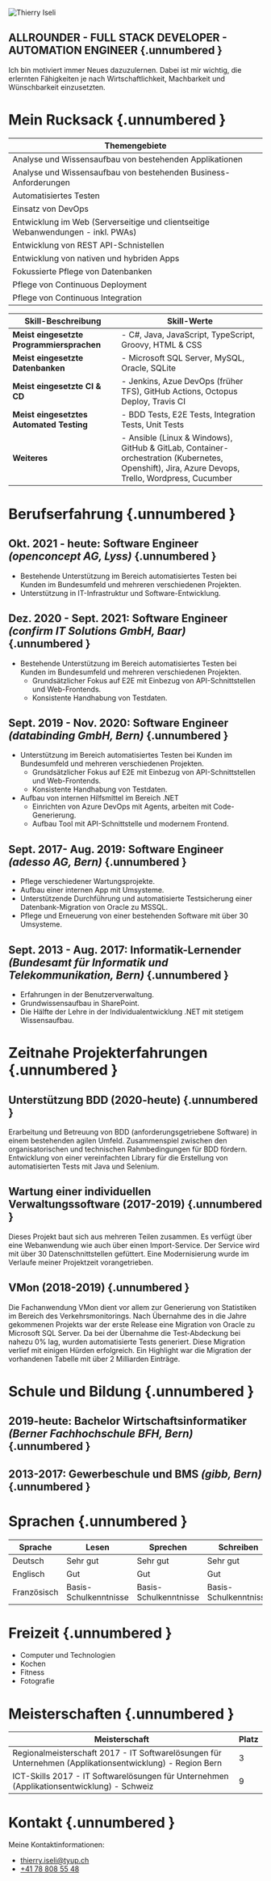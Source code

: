 ![Thierry Iseli](https://tyup.ch/wp-content/uploads/2021/06/Iseli_Thierry-uai-230x230.jpg)

## ALLROUNDER - FULL STACK DEVELOPER - AUTOMATION ENGINEER {.unnumbered }

Ich bin motiviert immer Neues dazuzulernen. Dabei ist mir wichtig, die erlernten Fähigkeiten je nach Wirtschaftlichkeit, Machbarkeit und Wünschbarkeit einzusetzten.

# Mein Rucksack {.unnumbered }

| Themengebiete                                                                    |
|----------------------------------------------------------------------------------|
| Analyse und Wissensaufbau von bestehenden Applikationen                          |
| Analyse und Wissensaufbau von bestehenden Business-Anforderungen                 |
| Automatisiertes Testen                                                           |
| Einsatz von DevOps                                                               |
| Entwicklung im Web (Serverseitige und clientseitige Webanwendungen - inkl. PWAs) |
| Entwicklung von REST API-Schnistellen                                            |
| Entwicklung von nativen und hybriden Apps                                        |
| Fokussierte Pflege von Datenbanken                                               |
| Pflege von Continuous Deployment                                                 |
| Pflege von Continuous Integration                                                |

| Skill-Beschreibung                        | Skill-Werte                                                                                                                                    |
|-------------------------------------------|------------------------------------------------------------------------------------------------------------------------------------------------|
| **Meist eingesetzte Programmiersprachen** | - C#, Java, JavaScript, TypeScript, Groovy, HTML & CSS                                                                                         |
| **Meist eingesetzte Datenbanken**         | - Microsoft SQL Server, MySQL, Oracle, SQLite                                                                                                  |
| **Meist eingesetzte CI & CD**             | - Jenkins, Azue DevOps (früher TFS), GitHub Actions, Octopus Deploy, Travis CI                                                                 |
| **Meist eingesetztes Automated Testing**  | - BDD Tests, E2E Tests, Integration Tests, Unit Tests                                                                                          |
| **Weiteres**                              | - Ansible (Linux & Windows), GitHub & GitLab, Container-orchestration (Kubernetes, Openshift), Jira, Azure Devops, Trello, Wordpress, Cucumber |

# Berufserfahrung {.unnumbered }

## Okt. 2021 - heute: Software Engineer *(openconcept AG, Lyss)* {.unnumbered }

- Bestehende Unterstützung im Bereich automatisiertes Testen bei Kunden im Bundesumfeld und mehreren verschiedenen Projekten. 
- Unterstützung in IT-Infrastruktur und Software-Entwicklung.

## Dez. 2020 - Sept. 2021: Software Engineer *(confirm IT Solutions GmbH, Baar)* {.unnumbered }

- Bestehende Unterstützung im Bereich automatisiertes Testen bei Kunden im Bundesumfeld und mehreren verschiedenen Projekten. 
  - Grundsätzlicher Fokus auf E2E mit Einbezug von API-Schnittstellen und Web-Frontends. 
  - Konsistente Handhabung von Testdaten.

## Sept. 2019 - Nov. 2020: Software Engineer *(databinding GmbH, Bern)*  {.unnumbered }

- Unterstützung im Bereich automatisiertes Testen bei Kunden im Bundesumfeld und mehreren verschiedenen Projekten. 
  - Grundsätzlicher Fokus auf E2E mit Einbezug von API-Schnittstellen und Web-Frontends. 
  - Konsistente Handhabung von Testdaten.
-  Aufbau von internen Hilfsmittel im Bereich .NET 
   -  Einrichten von Azure DevOps mit Agents, arbeiten mit Code-Generierung.
   -  Aufbau Tool mit API-Schnittstelle und modernem Frontend.

## Sept. 2017- Aug. 2019: Software Engineer *(adesso AG, Bern)* {.unnumbered }

- Pflege verschiedener Wartungsprojekte. 
- Aufbau einer internen App mit Umsysteme. 
- Unterstützende Durchführung und automatisierte Testsicherung einer Datenbank-Migration von Oracle zu MSSQL.
- Pflege und Erneuerung von einer bestehenden Software mit über 30 Umsysteme.

## Sept. 2013 - Aug. 2017: Informatik-Lernender *(Bundesamt für Informatik und Telekommunikation, Bern)* {.unnumbered }

- Erfahrungen in der Benutzerverwaltung. 
- Grundwissensaufbau in SharePoint. 
- Die Hälfte der Lehre in der Individualentwicklung .NET mit stetigem Wissensaufbau.

# Zeitnahe Projekterfahrungen {.unnumbered }
 
## Unterstützung BDD (2020-heute) {.unnumbered }

Erarbeitung und Betreuung von BDD (anforderungsgetriebene Software) in einem bestehenden agilen Umfeld. Zusammenspiel zwischen den organisatorischen und technischen Rahmbedingungen für BDD fördern. Entwicklung von einer vereinfachten Library für die Erstellung von automatisierten Tests mit Java und Selenium.

## Wartung einer individuellen Verwaltungssoftware (2017-2019) {.unnumbered }

Dieses Projekt baut sich aus mehreren Teilen zusammen. Es verfügt über eine Webanwendung wie auch über einen Import-Service. Der Service wird mit über 30 Datenschnittstellen gefüttert. Eine Modernisierung wurde im Verlaufe meiner Projektzeit vorangetrieben.

## VMon (2018-2019) {.unnumbered }

Die Fachanwendung VMon dient vor allem zur Generierung von Statistiken im Bereich des Verkehrsmonitorings. Nach Übernahme des in die Jahre gekommenen Projekts war der erste Release eine Migration von Oracle zu Microsoft SQL Server. Da bei der Übernahme die Test-Abdeckung bei nahezu 0% lag, wurden automatisierte Tests generiert. Diese Migration verlief mit einigen Hürden erfolgreich. Ein Highlight war die Migration der vorhandenen Tabelle mit über 2 Milliarden Einträge.

# Schule und Bildung {.unnumbered }

## 2019-heute: Bachelor Wirtschaftsinformatiker *(Berner Fachhochschule BFH, Bern)* {.unnumbered }

## 2013-2017: Gewerbeschule und BMS *(gibb, Bern)* {.unnumbered }

# Sprachen {.unnumbered }

| Sprache     | Lesen                 | Sprechen              | Schreiben             |
|-------------|-----------------------|-----------------------|-----------------------|
| Deutsch     | Sehr gut              | Sehr gut              | Sehr gut              |
| Englisch    | Gut                   | Gut                   | Gut                   |
| Französisch | Basis-Schulkenntnisse | Basis-Schulkenntnisse | Basis-Schulkenntnisse |

# Freizeit {.unnumbered }

- Computer und Technologien
- Kochen 
- Fitness
- Fotografie

# Meisterschaften {.unnumbered }

| Meisterschaft                                                                                            | Platz |
|----------------------------------------------------------------------------------------------------------|-------|
| Regionalmeisterschaft 2017 - IT Softwarelösungen für Unternehmen (Applikationsentwicklung) - Region Bern | 3     |
| ICT-Skills 2017 - IT Softwarelösungen für Unternehmen (Applikationsentwicklung) - Schweiz                | 9     |

# Kontakt {.unnumbered }

Meine Kontaktinformationen:

- [thierry.iseli@tyup.ch](mailto:thierry.iseli@tyup.ch)
- [+41 78 808 55 48](tel:+41788085548)

